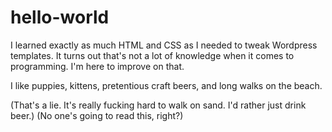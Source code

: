 # hello-world
I learned exactly as much HTML and CSS as I needed to tweak Wordpress templates. It turns out that's not a lot of knowledge when it comes to programming. I'm here to improve on that.

I like puppies, kittens, pretentious craft beers, and long walks on the beach.

(That's a lie. It's really fucking hard to walk on sand. I'd rather just drink beer.) (No one's going to read this, right?)
